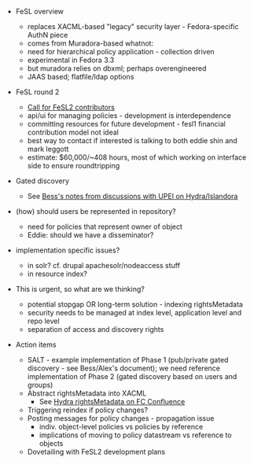 * FeSL overview
	* replaces XACML-based "legacy" security layer - Fedora-specific AuthN piece
	* comes from Muradora-based whatnot: 
	* need for hierarchical policy application - collection driven
	* experimental in Fedora 3.3
	* but muradora relies on dbxml; perhaps overengineered
	* JAAS based; flatfile/ldap options

* FeSL round 2
	* [Call for FeSL2 contributors](https://mailman.stanford.edu/mailman/private/libdevconx/2010-March/000020.html)
	* api/ui for managing policies - development is interdependence
	* committing resources for future development - fesl1 financial contribution model not ideal
	* best way to contact if interested is talking to both eddie shin and mark leggott
	* estimate: $60,000/~408 hours, most of which working on interface side to ensure roundtripping

* Gated discovery
	* See [Bess's notes from discussions with UPEI on Hydra/Islandora](https://mailman.stanford.edu/mailman/private/libdevconx/2010-March/000021.html)

* (how) should users be represented in repository?
	* need for policies that represent owner of object
	* Eddie: should we have a disseminator?

* implementation specific issues?
	* in solr? cf. drupal apachesolr/nodeaccess stuff
	* in resource index?

* This is urgent, so what are we thinking?
	* potential stopgap OR long-term solution - indexing rightsMetadata
	* security needs to be managed at index level, application level and repo level
	* separation of access and discovery rights

* Action items
	* SALT - example implementation of Phase 1 (pub/private gated discovery - see Bess/Alex's document); we need reference implementation of Phase 2 (gated discovery based on users and groups)
	* Abstract rightsMetadata into XACML
		* See [Hydra rightsMetadata on FC Confluence](http://www.fedora-commons.org/confluence/display/hydra/Hydra+rights+metadata)
	* Triggering reindex if policy changes?
	* Posting messages for policy changes - propagation issue
		* indiv. object-level policies vs policies by reference
		* implications of moving to policy datastream vs reference to objects
	* Dovetailing with FeSL2 development plans